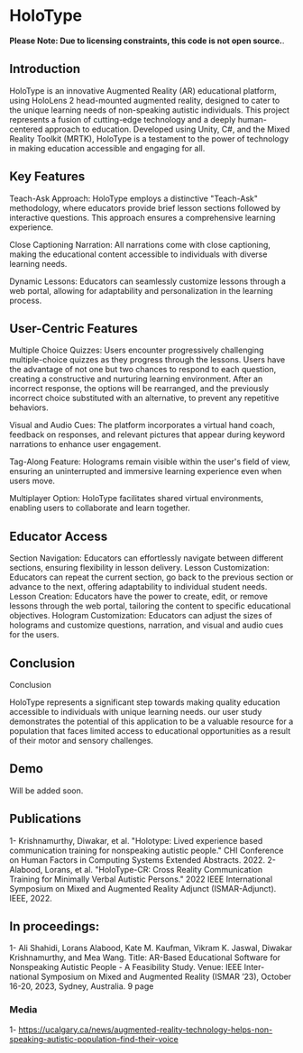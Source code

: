 # HoloType
<strong>Please Note: Due to licensing constraints, this code is not open source.</strong>.
## Introduction

HoloType is an innovative Augmented Reality (AR) educational platform, using HoloLens 2 head-mounted augmented reality, designed to cater to the unique learning needs of non-speaking autistic individuals. This project represents a fusion of cutting-edge technology and a deeply human-centered approach to education. Developed using Unity, C#, and the Mixed Reality Toolkit (MRTK), HoloType is a testament to the power of technology in making education accessible and engaging for all.

## Key Features 
Teach-Ask Approach: HoloType employs a distinctive "Teach-Ask" methodology, where educators provide brief lesson sections followed by interactive questions. This approach ensures a comprehensive learning experience.

Close Captioning Narration: All narrations come with close captioning, making the educational content accessible to individuals with diverse learning needs.

Dynamic Lessons: Educators can seamlessly customize lessons through a web portal, allowing for adaptability and personalization in the learning process.
## User-Centric Features

Multiple Choice Quizzes: Users encounter progressively challenging multiple-choice quizzes as they progress through the lessons. Users have the advantage of not one but two chances to respond to each question, creating a constructive and nurturing learning environment. After an incorrect response, the options will be rearranged, and the previously incorrect choice substituted with an alternative, to prevent any repetitive behaviors.

Visual and Audio Cues: The platform incorporates a virtual hand coach, feedback on responses, and relevant pictures that appear during keyword narrations to enhance user engagement.

Tag-Along Feature: Holograms remain visible within the user's field of view, ensuring an uninterrupted and immersive learning experience even when users move.

Multiplayer Option: HoloType facilitates shared virtual environments, enabling users to collaborate and learn together.
## Educator Access
Section Navigation: Educators can effortlessly navigate between different sections, ensuring flexibility in lesson delivery.
Lesson Customization: Educators can repeat the current section, go back to the previous section or advance to the next, offering adaptability to individual student needs.
Lesson Creation: Educators have the power to create, edit, or remove lessons through the web portal, tailoring the content to specific educational objectives.
Hologram Customization: Educators can adjust the sizes of holograms and customize questions, narration, and visual and audio cues for the users.
## Conclusion
Conclusion

HoloType represents a significant step towards making quality education accessible to individuals with unique learning needs. our user study demonstrates the potential of this application to be a valuable resource for a population that faces limited access to educational opportunities as a result of their motor and sensory challenges.

## Demo 
Will be added soon. 
## Publications 
1- Krishnamurthy, Diwakar, et al. "Holotype: Lived experience based communication training for nonspeaking autistic people." CHI Conference on Human Factors in Computing Systems Extended Abstracts. 2022.
2- Alabood, Lorans, et al. "HoloType-CR: Cross Reality Communication Training for Minimally Verbal Autistic Persons." 2022 IEEE International Symposium on Mixed and Augmented Reality Adjunct (ISMAR-Adjunct). IEEE, 2022.

## In proceedings: 
1- Ali Shahidi, Lorans Alabood, Kate M. Kaufman, Vikram K. Jaswal, Diwakar Krishnamurthy, and Mea Wang. Title: AR-Based Educational Software for Nonspeaking Autistic People - A Feasibility Study. Venue: IEEE Inter- national Symposium on Mixed and Augmented Reality (ISMAR ’23), October 16-20, 2023, Sydney, Australia. 9 page
### Media
1- https://ucalgary.ca/news/augmented-reality-technology-helps-non-speaking-autistic-population-find-their-voice
    
